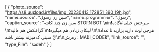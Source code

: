 [
  {
    "photo_source": "https://s8.uupload.ir/files/img_20230413_172851_890_l9h.jpg",
    "name_source": "سین زن رسول",
    "name_programmer": "رسول",
    "caption_source": "سین زن چند اکانته STORN BOT  \n\n❗️سرعتش خیلی #گاده \n❗️گرافیکش هم عالیه \n❗️لینکای زیادی هم میگیره \n\nهرچی اوث دارید بزارید تا تعداد سینی ک میزنه بیشتر باشه 👌\n\nرمزش : MADI_CODER",
    "link_source": "",
    "type_File": "sadeh"
  }
]
